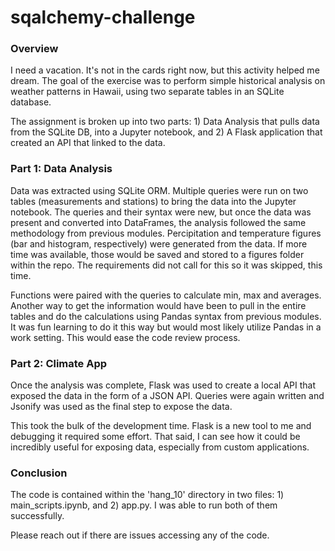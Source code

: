 # sqalchemy-challenge

### Overview
I need a vacation. It's not in the cards right now, but this activity helped me dream. The goal of the exercise was to perform simple historical analysis on weather patterns in Hawaii, using two separate tables in an SQLite database. 

The assignment is broken up into two parts: 1) Data Analysis that pulls data from the SQLite DB, into a Jupyter notebook, and 2) A Flask application that created an API that linked to the data. 

### Part 1: Data Analysis
Data was extracted using SQLite ORM. Multiple queries were run on two tables (measurements and stations) to bring the data into the Jupyter notebook. The queries and their syntax were new, but once the data was present and converted into DataFrames, the analysis followed the same methodology from previous modules. Percipitation and temperature figures (bar and histogram, respectively) were generated from the data. If more time was available, those would be saved and stored to a figures folder within the repo. The requirements did not call for this so it was skipped, this time. 

Functions were paired with the queries to calculate min, max and averages. Another way to get the information would have been to pull in the entire tables and do the calculations using Pandas syntax from previous modules. It was fun learning to do it this way but would most likely utilize Pandas in a work setting. This would ease the code review process. 

### Part 2: Climate App
Once the analysis was complete, Flask was used to create a local API that exposed the data in the form of a JSON API. Queries were again written and Jsonify was used as the final step to expose the data. 

This took the bulk of the development time. Flask is a new tool to me and debugging it required some effort. That said, I can see how it could be incredibly useful for exposing data, especially from custom applications. 

### Conclusion
The code is contained within the 'hang_10' directory in two files: 1) main_scripts.ipynb, and 2) app.py. I was able to run both of them successfully. 

Please reach out if there are issues accessing any of the code. 


